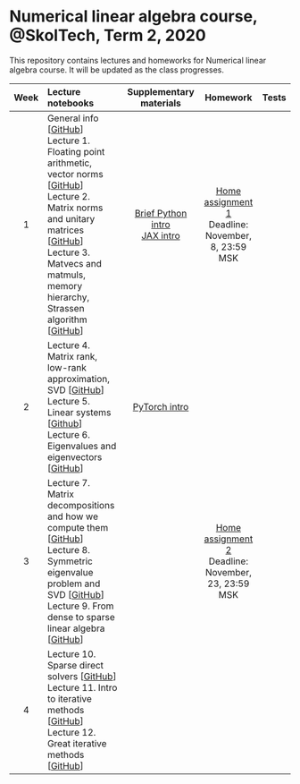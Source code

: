 # Numerical linear algebra course, @SkolTech, Term 2, 2020

This repository contains lectures and homeworks for Numerical linear algebra course. It will be updated as the class progresses.

| Week | Lecture notebooks | Supplementary materials | Homework | Tests |
|:------:|:----------|:----------:|:----------:|-------|
|1| General info [[GitHub](lectures/general_info.ipynb)] <br> Lecture 1. Floating point arithmetic, vector norms [[GitHub](./lectures/lecture1/lecture-1.ipynb)] <br> Lecture 2. Matrix norms and unitary matrices [[GitHub](./lectures/lecture2/lecture-2.ipynb)] <br> Lecture 3. Matvecs and matmuls, memory hierarchy, Strassen algorithm [[GitHub](./lectures/lecture3/lecture-3.ipynb)] | [Brief Python intro](./after_lectures/3/brief_python_intro.ipynb) <br> [JAX intro](./after_lectures/3/jax_autodiff_tutorial.ipynb) | [Home assignment 1](https://github.com/oseledets/nla2020/blob/main/hw/hw1/hw1.ipynb) <br> Deadline: November, 8, 23:59 MSK |
| 2 | Lecture 4. Matrix rank, low-rank approximation, SVD [[GitHub](./lectures/lecture4/lecture-4.ipynb)] <br> Lecture 5. Linear systems [[Github](./lectures/lecture5/lecture-5.ipynb)] <br> Lecture 6. Eigenvalues and eigenvectors [[GitHub](./lectures/lecture6/lecture-6.ipynb)] | [PyTorch intro](./after_lectures/4/pytorch_intro.ipynb) | | 
| 3 | Lecture 7. Matrix decompositions and how we compute them [[GitHub](./lectures/lecture7/lecture-7.ipynb)] <br> Lecture 8. Symmetric eigenvalue problem and SVD [[GitHub](./lectures/lecture8/lecture-8.ipynb)] <br> Lecture 9. From dense to sparse linear algebra [[GitHub](./lectures/lecture9/lecture-9.ipynb)] | | [Home assignment 2](https://github.com/oseledets/nla2020/blob/main/hw/hw2/hw2.ipynb) <br> Deadline: November, 23, 23:59 MSK | |
| 4 | Lecture 10. Sparse direct solvers [[GitHub](./lectures/lecture10/lecture-10.ipynb)] <br> Lecture 11. Intro to iterative methods [[GitHub](./lectures/lecture11/lecture-11.ipynb)] <br> Lecture 12. Great iterative methods [[GitHub](./lectures/lecture12/lecture-12.ipynb)] | | | |
